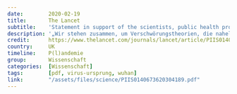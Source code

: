 ```yaml
---
date:        2020-02-19
title:       The Lancet
subtitle:    'Statement in support of the scientists, public health professionals, and medical professionals of China combatting COVID-19'
description: '„Wir stehen zusammen, um Verschwörungstheorien, die nahelegen, dass COVID-19 keinen natürlichen Ursprung hat, scharf zu verurteilen“'
credit:      https://www.thelancet.com/journals/lancet/article/PIIS0140-6736(20)30418-9/fulltext
country:     UK
timeline:    P(l)andemie
group:       Wissenschaft
categories:  [Wissenschaft]
tags:        [pdf, virus-ursprung, wuhan]
link:        "/assets/files/science/PIIS0140673620304189.pdf"
---
```

<object data="{{ page.link }}" style='height:calc(100vh - 400px); width: 100%' type='application/pdf'></object>
